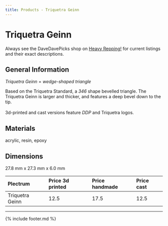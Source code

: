 ```yaml
---
title: Products - Triquetra Geinn
---
```


# Triquetra Geinn

Always see the DaveDavePicks shop on [Heavy Repping!](https://www.heavyrepping.com/store/shop/davedavepicks/) for current listings and their exact descriptions.

## General Information
*Triquetra Geinn* = *wedge-shaped triangle*

Based on the Triquetra Standard, a *346* shape bevelled triangle. The Triquetra Geinn is larger and thicker, and features a deep bevel down to the tip.<br/><br/>3d-printed and cast versions feature *DDP* and Triquetra logos.

## Materials
acrylic, resin, epoxy

## Dimensions
27.8 mm x 27.3 mm x 6.0 mm

| **Plectrum**                                        | **Price 3d printed**   | **Price handmade**   | **Price cast**   |
|:----------------------------------------------------|:-----------------------|:---------------------|:-----------------|
| Triquetra Geinn                                          | 12.5               | 17.5             | 12.5         |

---

{% include footer.md %}